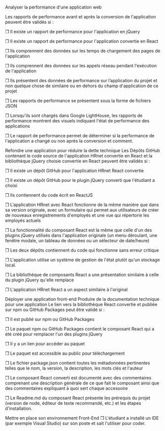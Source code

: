 Analyser la performance d'une application web

Les rapports de performance avant et après la conversion de l'application peuvent être validés si :

❒ Il existe un rapport de performance pour l'application en jQuery

❒ Il existe un rapport de performance pour l'application convertie en React

❒ Ils comprennent des données sur les temps de chargement des pages de l'application

❒ Ils comprennent des données sur les appels réseau pendant l'exécution de l'application

❒ Ils présentent des données de performance sur l’application du projet et non quelque chose de similaire ou en dehors du champ d'application de ce projet

❒ Les rapports de performance se présentent sous la forme de fichiers JSON

❒ Lorsqu'ils sont chargés dans Google LightHouse, les rapports de performance montrent des visuels indiquant l'état de performance des applications

❒ Le rapport de performance permet de déterminer si la performance de l'application a changé ou non après la conversion et comment.

Refondre une application pour réduire la dette technique
Les Dépôts GitHub contenant le code source de l'application HRnet convertie en React et la bibliothèque jQuery choisie convertie en React
peuvent être validés si :

❒ Il existe un dépôt GitHub pour l'application HRnet React convertie

❒ Il existe un dépôt GitHub pour le plugin jQuery converti que l'étudiant a choisi

❒ Ils contiennent du code écrit en ReactJS

❒ L’application HRnet avec React fonctionne de la même manière que dans sa version originale, avec un formulaire qui permet aux utilisateurs de créer de nouveaux enregistrements d'employés et une vue qui répertorie les employés actuels

❒ La fonctionnalité du composant React est la même que celle d'un des plugins jQuery utilisés dans l'application originale (un menu déroulant, une fenêtre modale, un tableau de données ou un sélecteur de date/heure)

❒ Les deux dépôts contiennent du code qui fonctionne sans erreur critique

❒ L'application utilise un système de gestion de l'état plutôt qu'un stockage local.

❒ La bibliothèque de composants React a une présentation similaire à celle du plugin jQuery qu'elle remplace

❒ L'application HRnet React a un aspect similaire à l'original

Déployer une application front-end
Produire de la documentation technique pour une application
Le lien vers la bibliothèque React convertie et publiée sur npm ou GitHub Packages peut être validé si :

❒ Il est publié sur npm ou GitHub Packages

❒ Le paquet npm ou GitHub Packages contient le composant React qui a été créé pour remplacer l'un des plugins jQuery

❒ Il y a un lien pour accéder au paquet

❒ Le paquet est accessible au public pour téléchargement

❒ Le fichier package.json contient toutes les métadonnées pertinentes telles que le nom, la version, la description, les mots clés et l'auteur

❒ Le composant React converti est documenté avec des commentaires comprenant une description générale de ce que fait le composant ainsi que des commentaires expliquant à quoi sert chaque accessoire

❒ Le Readme.md du composant React présente les prérequis du projet (version de node, éditeur de texte recommandé, etc.) et les étapes d'installation.

Mettre en place son environnement Front-End
❒ L'étudiant a installé un IDE (par exemple Visual Studio) sur son poste et sait l'utiliser pour coder.
